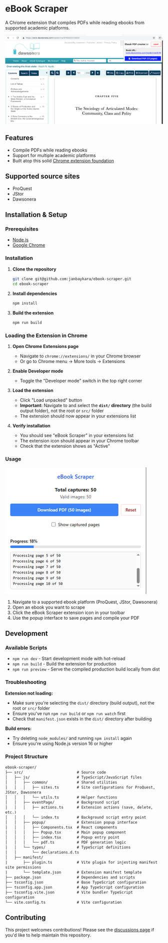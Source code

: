 # eBook Scraper

A Chrome extension that compiles PDFs while reading ebooks from supported academic platforms.

![Screenshot](screenshot.png)

## Features

- Compile PDFs while reading ebooks
- Support for multiple academic platforms
- Built atop this solid [Chrome extension foundation](https://github.com/martellaj/chrome-extension-react-typescript-boilerplate)

## Supported source sites

- ProQuest
- JStor
- Dawsonera

## Installation & Setup

### Prerequisites

- [Node.js](https://nodejs.org/)
- [Google Chrome](https://www.google.com/chrome/)

### Installation

1. **Clone the repository**
   ```bash
   git clone git@github.com:janbaykara/ebook-scraper.git
   cd ebook-scraper
   ```

2. **Install dependencies**
   ```bash
   npm install
   ```

3. **Build the extension**
   ```bash
   npm run build
   ```

### Loading the Extension in Chrome

1. **Open Chrome Extensions page**
   - Navigate to `chrome://extensions/` in your Chrome browser
   - Or go to Chrome menu → More tools → Extensions

2. **Enable Developer mode**
   - Toggle the "Developer mode" switch in the top right corner

3. **Load the extension**
   - Click "Load unpacked" button
   - **Important:** Navigate to and select the **`dist/` directory** (the build output folder), not the root or `src/` folder
   - The extension should now appear in your extensions list

4. **Verify installation**
   - You should see "eBook Scraper" in your extensions list
   - The extension icon should appear in your Chrome toolbar
   - Check that the extension shows as "Active"

### Usage

![Screenshot](screenshot2.png)

1. Navigate to a supported ebook platform (ProQuest, JStor, Dawsonera)
2. Open an ebook you want to scrape
3. Click the eBook Scraper extension icon in your toolbar
4. Use the popup interface to save pages and compile your PDF

## Development

### Available Scripts

- `npm run dev` - Start development mode with hot-reload
- `npm run build` - Build the extension for production
- `npm run preview` - Serve the compiled production build locally from dist

### Troubleshooting

**Extension not loading:**
- Make sure you're selecting the `dist/` directory (build output), not the root or `src/` folder
- Ensure you've run `npm run build` or `npm run watch` first
- Check that `manifest.json` exists in the `dist/` directory after building

**Build errors:**
- Try deleting `node_modules/` and running `npm install` again
- Ensure you're using Node.js version 16 or higher

### Project Structure

```
ebook-scraper/
├── src/                        # Source code
│   ├── js/                     # TypeScript/JavaScript files
│   │   ├── common/             # Shared utilities
│   │   │   ├── sites.ts        # Site configurations for ProQuest, JStor, Dawsonera
│   │   │   └── utils.ts        # Helper functions
│   │   ├── eventPage/          # Background script
│   │   │   ├── actions.ts      # Extension actions (save, delete, etc.)
│   │   │   └── index.ts        # Background script entry point
│   │   ├── popup/              # Extension popup interface
│   │   │   ├── Components.tsx  # React components
│   │   │   ├── Popup.tsx       # Main popup component
│   │   │   ├── index.tsx       # Popup entry point
│   │   │   └── pdf.ts          # PDF generation logic
│   │   └── types/              # TypeScript definitions
│   │       └── declarations.d.ts
│   ├── manifest/
|       ├── plugin.ts           # Vite plugin for injesting manifest site permissions
|       └── template.json       # Extension manifest template
├── package.json                # Dependencies and scripts
├── tsconfig.json               # Base TypeScript configuration
├── tsconfig.app.json           # App TypeScript configuration
├── tsconfig.vite.json          # Vite bundler TypeScript configuration
└── vite.config.ts              # Vite configuration
```

## Contributing

This project welcomes contributions! Please see the [discussions page](https://github.com/janbaykara/ebook-scraper/discussions/12) if you'd like to help maintain this repository.
